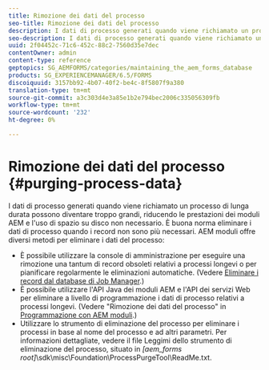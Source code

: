 ```yaml
---
title: Rimozione dei dati del processo
seo-title: Rimozione dei dati del processo
description: I dati di processo generati quando viene richiamato un processo di lunga durata possono diventare troppo grandi, riducendo le prestazioni dei moduli AEM e l'uso di spazio su disco non necessario. Scopri come eliminare i dati del processo.
seo-description: I dati di processo generati quando viene richiamato un processo di lunga durata possono diventare troppo grandi, riducendo le prestazioni dei moduli AEM e l'uso di spazio su disco non necessario. Scopri come eliminare i dati del processo.
uuid: 2f04452c-71c6-452c-88c2-7560d35e7dec
contentOwner: admin
content-type: reference
geptopics: SG_AEMFORMS/categories/maintaining_the_aem_forms_database
products: SG_EXPERIENCEMANAGER/6.5/FORMS
discoiquuid: 3157bb92-4b07-40f2-be4c-8f5807f9a380
translation-type: tm+mt
source-git-commit: a3c303d4e3a85e1b2e794bec2006c335056309fb
workflow-type: tm+mt
source-wordcount: '232'
ht-degree: 0%

---
```



# Rimozione dei dati del processo {#purging-process-data}

I dati di processo generati quando viene richiamato un processo di lunga durata possono diventare troppo grandi, riducendo le prestazioni dei moduli AEM e l&#39;uso di spazio su disco non necessario. È buona norma eliminare i dati di processo quando i record non sono più necessari. AEM moduli offre diversi metodi per eliminare i dati del processo:

* È possibile utilizzare la console di amministrazione per eseguire una rimozione una tantum di record obsoleti relativi a processi longevi o per pianificare regolarmente le eliminazioni automatiche. (Vedere [Eliminare i record dal database di Job Manager](/help/forms/using/admin-help/purge-records-job-manager-database.md#purge-records-from-the-job-manager-database).)
* È possibile utilizzare l&#39;API Java dei moduli AEM e l&#39;API dei servizi Web per eliminare a livello di programmazione i dati di processo relativi a processi longevi. (Vedere &quot;Rimozione dei dati del processo&quot; in [Programmazione con AEM moduli](https://www.adobe.com/go/learn_aemforms_programming_63).)
* Utilizzare lo strumento di eliminazione del processo per eliminare i processi in base al nome del processo e ad altri parametri. Per informazioni dettagliate, vedere il file Leggimi dello strumento di eliminazione del processo, situato in *[aem_forms root]*\sdk\misc\Foundation\ProcessPurgeTool\ReadMe.txt.

